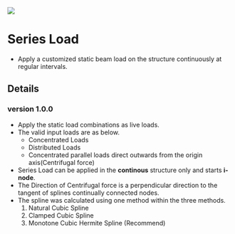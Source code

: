 ![](https://hubs.ly/Q02hx5J70)

# Series Load
- Apply a customized static beam load on the structure continuously at regular intervals.
## Details
### version 1.0.0
- Apply the static load combinations as live loads.
- The valid input loads are as below.
    - Concentrated Loads
    - Distributed Loads
    - Concentrated parallel loads direct outwards from the origin axis(Centrifugal force)
- Series Load can be applied in the **continous** structure only and starts **i-node**.
- The Direction of Centrifugal force is a perpendicular direction to the tangent of splines continually connected nodes.
- The spline was calculated using one method within the three methods. 
    1. Natural Cubic Spline
    2. Clamped Cubic Spline
    3. Monotone Cubic Hermite Spline (Recommend)